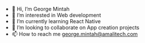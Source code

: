 - 👋 Hi, I’m George Mintah
- 👀 I’m interested in Web development
- 🌱 I’m currently learning React Native 
- 💞️ I’m looking to collaborate on App creation projects
- 📫 How to reach me george.mintah@amalitech.com

<!---
George2020-amalitech/George2020-amalitech is a ✨ special ✨ repository because its `README.md` (this file) appears on your GitHub profile.
You can click the Preview link to take a look at your changes.
--->
